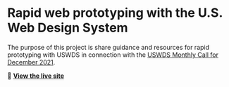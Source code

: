 # Rapid web prototyping with the U.S. Web Design System

The purpose of this project is share guidance and resources for rapid prototyping with USWDS in connection with the [USWDS Monthly Call for December 2021](https://digital.gov/event/2021/12/16/uswds-monthly-call-december-2021/).

🔗 [**View the live site**](https://pglevy.github.io/rwp-with-uswds/)
